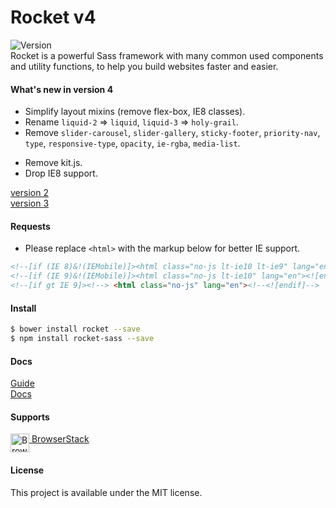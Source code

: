 # Rocket v4

![Version](https://img.shields.io/badge/Version-4.0.0-beta12-blue.svg)   
Rocket is a powerful Sass framework with many common used components and utility functions, to help you build websites faster and easier.    

#### What's new in version 4
- Simplify layout mixins (remove flex-box, IE8 classes).  
- Rename `liquid-2` => `liquid`, `liquid-3` => `holy-grail`.
- Remove `slider-carousel`, `slider-gallery`, `sticky-footer`, `priority-nav`, `type`, `responsive-type`, `opacity`, `ie-rgba`, `media-list`.
<!-- - Add acceessibility support. -->
- Remove kit.js.
- Drop IE8 support.

[version 2](https://github.com/ganlanyuan/rocket/tree/v2)   
[version 3](https://github.com/ganlanyuan/rocket/tree/v3)   

#### Requests
+ Please replace `<html>` with the markup below for better IE support.
``` html
<!--[if (IE 8)&!(IEMobile)]><html class="no-js lt-ie10 lt-ie9" lang="en"><![endif]-->
<!--[if (IE 9)&!(IEMobile)]><html class="no-js lt-ie10" lang="en"><![endif]-->
<!--[if gt IE 9]><!--> <html class="no-js" lang="en"><!--<![endif]-->
```

#### Install

```` bash
$ bower install rocket --save
$ npm install rocket-sass --save
````

#### Docs
[Guide](https://ganlanyuan.github.io/rocket.site/v4/guide.html)  
[Docs](https://ganlanyuan.github.io/rocket.site/v4/docs.html)  

#### Supports
[<img src="https://avatars0.githubusercontent.com/u/1119453?v=3&s=200" alt="BrowserStack" width=30 align=top> BrowserStack](http://www.browserstack.com/)   

#### License
This project is available under the MIT license.

